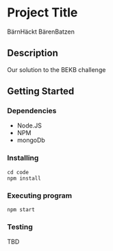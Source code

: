 # Project Title

BärnHäckt BärenBatzen

## Description

Our solution to the BEKB challenge

## Getting Started

### Dependencies

* Node.JS
* NPM
* mongoDb

### Installing

```
cd code
npm install
```

### Executing program
```
npm start
```

### Testing
TBD